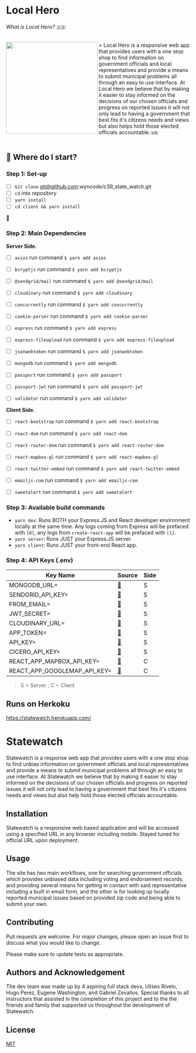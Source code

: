 # Local Hero

###### What is Local Hero? :us:


<img align="left" width="250" height="250" src="https://imagizer.imageshack.com/img922/5683/ogTsSI.png">
> Local Hero is a responsive web app that provides users with a one stop shop to find information on government officials and local representatives and provide a means to submit municipal problems all through an easy to use interface. At Local Hero we believe that by making it easier to stay informed on the decisions of our chosen officials and progress on reported issues it will not only lead to having a government that best fits it's citizens needs and views but also helps hold those elected officials accountable.:us: <br /><br />






## :memo: Where do I start?

### Step 1: Set-up
- [ ] `Git clone` git@github.com:wyncode/c39_state_watch.git
- [ ] `cd` into repository
- [ ] `yarn install`
- [ ] `cd client && yarn install`

:rocket: 

### Step 2: Main Dependencies

**Server Side.**

- [ ] `axios` run command `$ yarn add axios`
- [ ] `bcryptjs` run command `$ yarn add bcryptjs`
- [ ] `@sendgrid/mail` run command `$ yarn add @sendgrid/mail`
- [ ] `cloudinary` run command `$ yarn add cloudinary`
- [ ] `concurrently` run command `$ yarn add concurrently`
- [ ] `cookie-parser` run command `$ yarn add cookie-parser`
- [ ] `express` run command `$ yarn add express`
- [ ] `express-fileupload` run command `$ yarn add express-fileupload`
- [ ] `jsonwebtoken` run command `$ yarn add jsonwebtoken`
- [ ] `mongodb` run command `$ yarn add mongodb`
- [ ] `passport` run command `$ yarn add passport`
- [ ] `passport-jwt` run command `$ yarn add passport-jwt`
- [ ] `validator` run command `$ yarn add validator`


**Client Side.**

- [ ] `react-bootstrap` run command `$ yarn add react-bootstrap`
- [ ] `react-dom` run command `$ yarn add react-dom`
- [ ] `react-router-dom` run command `$ yarn add react-router-dom`
- [ ] `react-mapbox-gl` run command `$ yarn add react-mapbox-gl`
- [ ] `react-twitter-embed` run command `$ yarn add react-twitter-embed`
- [ ] `emailjs-com` run command `$ yarn add emailjs-com`
- [ ] `sweetalert` run command `$ yarn add sweetalert`


### Step 3: Available build commands

- `yarn dev`: Runs BOTH your Express.JS and React developer environment locally at the same time. Any logs coming from Express will be prefaced with `[0]`, any logs from `create-react-app` will be prefaced with `[1]`.
- `yarn server`: Runs JUST your Express.JS server.
- `yarn client`: Runs JUST your front-end React app.


### Step 4: API Keys (.env)

| Key Name                    |  Source                  | Side|
| ----------------------------|:-----------------------  |-----|
| MONGODB_URL=                | [:link:][MongoDB Atlas]  | S   |
| SENDGRID_API_KEY=           | [:link:][SendGrip]       | S   |
| FROM_EMAIL=                 | [:link:][SendGrip]       | S   |
| JWT_SECRET=                 | [:link:][JWT]            | S   |
| CLOUDINARY_URL=             | [:link:][Cloudinary]     | S   |
| APP_TOKEN=                  | [:link:][API_KEY]        | S   |
| API_KEY=                    | [:link:][API_KEY]        | S   |
| CICERO_API_KEY=             | [:link:][Cicero]         | S   |
| REACT_APP_MAPBOX_API_KEY=   | [:link:][React mapbox gl]| C   |
| REACT_APP_GOOGLEMAP_API_KEY=| [:link:][Google Maps]    | C   |

> S = Server ; C = Client

[MongoDB Atlas]: https://www.mongodb.com/cloud/atlas
[SendGrip]: https://sendgrid.com/
[JWT]: https://jwt.io/
[Cloudinary]: https://cloudinary.com/
[Cicero]: https://www.cicerodata.com/
[Share-Publish]: https://hackmd.io/c/tutorials/%2Fs%2Fhow-to-publish-note
[API_KEY]: https://dev.socrata.com/foundry/data.miamigov.com/6q9s-asrs
[Google Maps]: https://developers.google.com/maps/documentation/javascript/get-api-key?utm_source=google&utm_medium=cpc&utm_campaign=FY20-Q3-global-demandgen-displayonnetworkhouseads-cs-GMP_maps_contactsal_saf_v2&utm_content=text-ad-none-none-DEV_c-CRE_460848633595-ADGP_Hybrid%20%7C%20AW%20SEM%20%7C%20BKWS%20~%20Google%20Maps%20API-KWID_43700033921822111-kwd-299558370606-userloc_9011930&utm_term=KW_%2Bgoogle%20%2Bmaps%20%2Bapi-ST_%2Bgoogle%20%2Bmaps%20%2Bapi&gclid=Cj0KCQiAzZL-BRDnARIsAPCJs70O44cQUz41Lk2W_sgkd7rEbtzsYybl6d5trhB-NOAOOmAyOoNq988aAqQMEALw_wcB 
[React mapbox gl]: https://www.npmjs.com/package/react-mapbox-gl



## Runs on Herkoku
https://statewatch.herokuapp.com/





# Statewatch

Statewatch is a response web app that provides users with a one stop shop to find unbias information on government officials and local representatives and provide a means to submit municipal problems all through an easy to use interface. At Statewatch we believe that by making it easier to stay informed on the decisions of our chosen officials and progress on reported issues it will not only lead to having a government that best fits it's citizens needs and views but also help hold those elected officials accountable.

## Installation

Statewatch is a responsive web based application and will be accessed using a specified URL in any browser including mobile. Stayed tuned for official URL upon deployment.

## Usage

The site has two main workflows, one for searching government officials which provides unbiased data including voting and endorsement records, and providing several means for getting in contact with said representative including a built in email form, and the other is for looking up locally reported municipal issues based on provided zip code and being able to submit your own.

## Contributing

Pull requests are welcome. For major changes, please open an issue first to discuss what you would like to change.

Please make sure to update tests as appropriate.

## Authors and Acknowledgement

The dev team was made up by 4 aspiring full stack devs, Ulises Rivelo, Hugo Perez, Eugene Washington, and Gabriel Zevallos. Special thanks to all instructors that assisted in the completion of this project and to the the friends and family that supported us throughout the development of Statewatch.

## License

[MIT](https://choosealicense.com/licenses/mit/)
